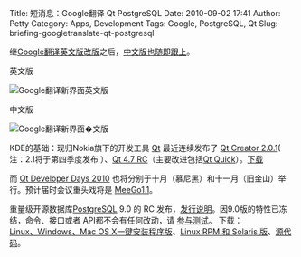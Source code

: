 Title: 短消息：Google翻译 Qt PostgreSQL
Date: 2010-09-02 17:41
Author: Petty
Category: Apps, Development
Tags: Google, PostgreSQL, Qt
Slug: briefing-googletranslate-qt-postgresql

继[Google翻译英文版改版](http://translate.google.com/)之后，[中文版也随即跟上](http://translate.google.cn/#)。

英文版  

![Google翻译新界面英文版](http://image155.poco.cn/mypoco/myphoto/20100902/23/5563449920100902232338069.png)

中文版

![Google翻译新界面�文版](http://image155.poco.cn/mypoco/myphoto/20100902/23/5563449920100902232245075.png)

KDE的基础：现归Nokia旗下的开发工具 [Qt](http://qt.nokia.com/)
最近连续发布了 [Qt Creator
2.0.1](http://qt.nokia.com/developer/changes/changes-qtcreator-2.0.1)(
注：2.1将于第四季度发布 ）、[Qt 4.7
RC](http://qt.nokia.com/about/news/qt-4.7-release-candidate-available)（主要改进包括[Qt
Quick](http://qt.nokia.com/developer/qt-qtcreator-prerelease)）。[下载](http://qt.nokia.com/downloads)

而 [Qt Developer Days 2010](http://qt.nokia.com/qtdevdays2010)
也将分别于十月（慕尼黑）和十一月（旧金山）举行。预计届时会议重头戏将是
[MeeGo1.1](http://www.intomobile.com/2010/08/31/ultrabrief-meego-1-1-to-land-in-october-2010-1-2-in-april-2011/)。

重量级开源数据库[PostgreSQL](http://www.postgresql.org/) 9.0 的 RC
发布，[发行说明](http://developer.postgresql.org/pgdocs/postgres/release-9-0.html)。因9.0版的特性已冻结，命令、接口或者
API都不会有任何改动，请
[参与测试](http://www.postgresql.org/developer/beta)。 下载：  
[Linux、Windows、Mac OS
X一键安装程序版](http://www.enterprisedb.com/products/pgdownload.do)、[Linux
RPM 和 Solaris
版](http://www.postgresql.org/ftp/binary/v9.0rc1/)、[源代码](http://www.postgresql.org/ftp/source/v9.0rc1/)。
